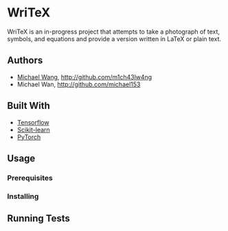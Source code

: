# WriTeX

WriTeX is an in-progress project that attempts to take a photograph of text, symbols, and equations and provide a version written in LaTeX or plain text.

## Authors
* [Michael Wang](http://m1ch43lw4ng.com), http://github.com/m1ch43lw4ng
* Michael Wan, http://github.com/michael153

## Built With
* [Tensorflow](https://tensorflow.org)
* [Scikit-learn](https://scikit-learn.org/stable/)
* [PyTorch](https://pytorch.org/)

## Usage
### Prerequisites

### Installing


## Running Tests






